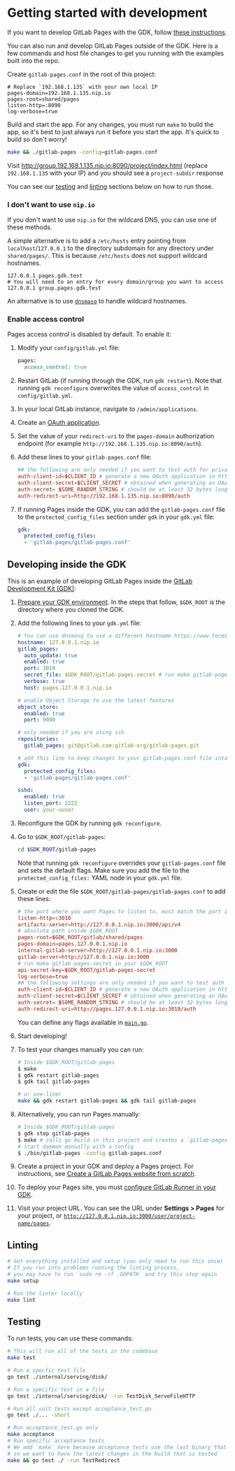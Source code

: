 # Getting started with development

If you want to develop GitLab Pages with the GDK, follow [these instructions](https://gitlab.com/gitlab-org/gitlab-development-kit/-/blob/main/doc/howto/pages.md).

You can also run and develop GitLab Pages outside of the GDK. Here is a few commands and host file changes to get you running with the examples built into the repo.

Create `gitlab-pages.conf` in the root of this project:

```
# Replace `192.168.1.135` with your own local IP
pages-domain=192.168.1.135.nip.io
pages-root=shared/pages
listen-http=:8090
log-verbose=true
```

Build and start the app. For any changes, you must run `make` to build the app, so it's best to just always run it before you start the app. It's quick to build so don't worry!

```sh
make && ./gitlab-pages -config=gitlab-pages.conf
```

Visit http://group.192.168.1.135.nip.io:8090/project/index.html (replace `192.168.1.135` with your IP) and you should see a
`project-subdir` response

You can see our [testing](#testing) and [linting](#linting) sections below on how to run those.

### I don't want to use `nip.io`

If you don't want to use `nip.io` for the wildcard DNS, you can use one of these methods.

A simple alternative is to add a `/etc/hosts` entry pointing from `localhost`/`127.0.0.1` to the directory subdomain for any directory under `shared/pages/`.
This is because `/etc/hosts` does not support wildcard hostnames.

```
127.0.0.1 pages.gdk.test
# You will need to an entry for every domain/group you want to access
127.0.0.1 group.pages.gdk.test
```

An alternative is to use [`dnsmasq`](https://wiki.debian.org/dnsmasq) to handle wildcard hostnames.


### Enable access control

Pages access control is disabled by default. To enable it:

1. Modify your `config/gitlab.yml` file:

   ```rb
   pages:
     access_control: true
   ```

1. Restart GitLab (if running through the GDK, run `gdk restart`). Note that running
   `gdk reconfigure` overwrites the value of `access_control` in `config/gitlab.yml`.

1. In your local GitLab instance, navigate to `/admin/applications`.
1. Create an [OAuth application](https://docs.gitlab.com/ee/integration/oauth_provider.html#add-an-application-through-the-profile).
1. Set the value of your `redirect-uri` to the `pages-domain` authorization endpoint (for example
   `http://192.168.1.135.nip.io:8090/auth`).
1. Add these lines to your `gitlab-pages.conf` file:

   ```conf
   ## the following are only needed if you want to test auth for private projects
   auth-client-id=$CLIENT_ID # generate a new OAuth application in http://127.0.0.1:3000/admin/applications
   auth-client-secret=$CLIENT_SECRET # obtained when generating an OAuth application
   auth-secret= $SOME_RANDOM_STRING # should be at least 32 bytes long
   auth-redirect-uri=http://192.168.1.135.nip.io:8090/auth
   ```

1. If running Pages inside the GDK, you can add the `gitlab-pages.conf` file to the
   `protected_config_files` section under `gdk` in your `gdk.yml` file:

   ```yaml
   gdk:
     protected_config_files:
     - 'gitlab-pages/gitlab-pages.conf'
   ```

## Developing inside the GDK

This is an example of developing GitLab Pages inside the [GitLab Development Kit (GDK)](https://gitlab.com/gitlab-org/gitlab-development-kit):

1. [Prepare your GDK environment](https://gitlab.com/gitlab-org/gitlab-development-kit#how-to-install-gdk).
   In the steps that follow, `$GDK_ROOT` is the directory where you cloned the GDK.
1. Add the following lines to your `gdk.yml` file:

   ```yaml
   # You can use dnsmasq to use a different hostname https://www.tecmint.com/setup-a-dns-dhcp-server-using-dnsmasq-on-centos-rhel/
   hostname: 127.0.0.1.nip.io
   gitlab_pages:
     auto_update: true
     enabled: true
     port: 3010
     secret_file: $GDK_ROOT/gitlab-pages-secret # run make gitlab-pages-secret in your $GDK_ROOT
     verbose: true
     host: pages.127.0.0.1.nip.io

   # enable Object Storage to use the latest features
   object_store:
     enabled: true
     port: 9000

   # only needed if you are using ssh
   repositories:
     gitlab_pages: git@gitlab.com:gitlab-org/gitlab-pages.git

   # add this line to keep changes to your gitlab-pages.conf file intact after running `gdk reconfigure`
   gdk:
     protected_config_files:
     - 'gitlab-pages/gitlab-pages.conf'

   sshd:
     enabled: true
     listen_port: 2222
     user: your-uuser
   ```

1. Reconfigure the GDK by running `gdk reconfigure`.
1. Go to `$GDK_ROOT/gitlab-pages`:

   ```sh
   cd $GDK_ROOT/gitlab-pages
   ```

   Note that running `gdk reconfigure` overrides your `gitlab-pages.conf` file and sets the default
   flags. Make sure you add the file to the `protected_config_files:` YAML node in your `gdk.yml`
   file.

1. Create or edit the file `$GDK_ROOT/gitlab-pages/gitlab-pages.conf` to add these lines:

   ```conf
   # the port where you want Pages to listen to, must match the port in `gdk.yml`
   listen-http=:3010
   artifacts-server=http://127.0.0.1.nip.io:3000/api/v4
   # absolute path inside $GDK_ROOT
   pages-root=$GDK_ROOT/gitlab/shared/pages
   pages-domain=pages.127.0.0.1.nip.io
   internal-gitlab-server=http://127.0.0.1.nip.io:3000
   gitlab-server=http://127.0.0.1.nip.io:3000
   # run make gitlab-pages-secret in your $GDK_ROOT
   api-secret-key=$GDK_ROOT/gitlab-pages-secret
   log-verbose=true
   ## the following settings are only needed if you want to test auth for private projects
   auth-client-id=$CLIENT_ID # generate a new OAuth application in http://127.0.0.1.nip.io:3000/admin/applications
   auth-client-secret=$CLIENT_SECRET # obtained when generating an OAuth application
   auth-secret= $SOME_RANDOM_STRING # should be at least 32 bytes long
   auth-redirect-uri=http://pages.127.0.0.1.nip.io:3010/auth
   ```

   You can define any flags available in [`main.go`](https://gitlab.com/gitlab-org/gitlab-pages/-/blob/ec16301b72b5d8370ccdcd86088440cca409cd8b/main.go#L40).

1. Start developing!
1. To test your changes manually you can run:

   ```sh
   # Inside $GDK_ROOT/gitlab-pages
   $ make
   $ gdk restart gitlab-pages
   $ gdk tail gitlab-pages

   # or one-liner
   make && gdk restart gitlab-pages && gdk tail gitlab-pages
   ```

1. Alternatively, you can run Pages manually:

   ```sh
   # Inside $GDK_ROOT/gitlab-pages
   $ gdk stop gitlab-pages
   $ make # calls go build in this project and creates a `gitlab-pages` binary under bin/
   # start daemon manually with a config
   $ ./bin/gitlab-pages -config gitlab-pages.conf
   ```

1. Create a project in your GDK and deploy a Pages project. For instructions, see
   [Create a GitLab Pages website from scratch](https://docs.gitlab.com/ee/user/project/pages/getting_started/pages_from_scratch.html).
1. To deploy your Pages site, you must [configure GitLab Runner in your GDK](https://gitlab.com/gitlab-org/gitlab-development-kit/-/blob/master/doc/howto/runner.md).
1. Visit your project URL. You can see the URL under **Settings > Pages** for your project, or
   [`http://127.0.0.1.nip.io:3000/user/project-name/pages`](http://127.0.0.1.nip.io:3000/user/project-name/pages).

## Linting

```sh
# Get everything installed and setup (you only need to run this once)
# If you run into problems running the linting process,
# you may have to run `sudo rm -rf .GOPATH` and try this step again
make setup

# Run the linter locally
make lint
```

## Testing

To run tests, you can use these commands:

```sh
# This will run all of the tests in the codebase
make test

# Run a specfic test file
go test ./internal/serving/disk/

# Run a specific test in a file
go test ./internal/serving/disk/ -run TestDisk_ServeFileHTTP

# Run all unit tests except acceptance_test.go
go test ./... -short

# Run acceptance_test.go only
make acceptance
# Run specific acceptance tests
# We add `make` here because acceptance tests use the last binary that was compiled,
# so we want to have the latest changes in the build that is tested
make && go test ./ -run TestRedirect
```
